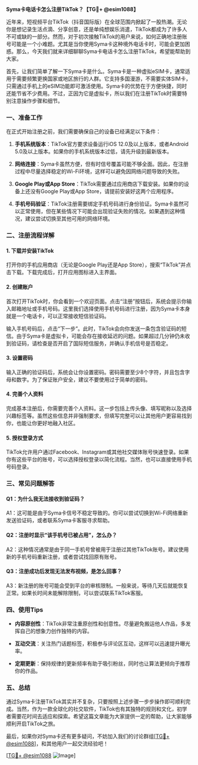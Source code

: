 **Syma卡电话卡怎么注册TikTok？【TG💪+ @esim1088】**

近年来，短视频平台TikTok（抖音国际版）在全球范围内掀起了一股热潮。无论你是想记录生活点滴、分享创意，还是单纯想娱乐消遣，TikTok都成为了许多人不可或缺的一部分。然而，对于初次接触TikTok的用户来说，如何正确地注册账号可能是一个小难题。尤其是当你使用Syma卡这种境外电话卡时，可能会更加困惑。那么，今天我们就来详细聊聊Syma卡电话卡怎么注册TikTok，希望能帮助到大家。

首先，让我们简单了解一下Syma卡是什么。Syma卡是一种虚拟eSIM卡，通常适用于需要频繁更换国家或地区旅行的人群。它支持多国漫游，不需要实体SIM卡，只需通过手机上的eSIM功能即可激活使用。Syma卡的优势在于方便快捷，同时还能节省不少费用。不过，正因为它是虚拟卡，所以我们在注册TikTok时需要特别注意操作步骤和细节。

### **一、准备工作**
在正式开始注册之前，我们需要确保自己的设备已经满足以下条件：

1. **手机系统版本**：TikTok官方要求设备运行iOS 12.0及以上版本，或者Android 5.0及以上版本。如果你的手机系统版本过低，请先升级到最新版本。
   
2. **网络连接**：Syma卡虽然方便，但有时信号覆盖可能不够全面。因此，在注册过程中尽量选择稳定的Wi-Fi环境，这样可以避免因网络问题导致的失败。

3. **Google Play或App Store**：TikTok需要通过应用商店下载安装。如果你的设备上还没有Google Play或App Store，请提前安装好这两个应用程序。

4. **手机号码验证**：TikTok注册需要绑定手机号码进行身份验证。Syma卡虽然可以正常使用，但在某些情况下可能会出现验证失败的情况。如果遇到这种情况，建议尝试切换至其他可用的网络环境。

### **二、注册流程详解**

#### **1. 下载并安装TikTok**
打开你的手机应用商店（无论是Google Play还是App Store），搜索“TikTok”并点击下载。下载完成后，打开应用图标进入主界面。

#### **2. 创建账户**
首次打开TikTok时，你会看到一个欢迎页面。点击“注册”按钮后，系统会提示你输入邮箱地址或手机号码。这里我们选择使用手机号码进行注册，因为Syma卡本身就是一个电话卡，可以正常接收短信验证码。

输入手机号码后，点击“下一步”。此时，TikTok会向你发送一条包含验证码的短信。由于Syma卡是虚拟卡，可能会存在接收延迟的问题。如果超过几分钟仍未收到验证码，请检查是否开启了国际短信服务，并确认手机信号是否稳定。

#### **3. 设置密码**
输入正确的验证码后，系统会让你设置密码。密码需要至少8个字符，并且包含字母和数字。为了保证账户安全，建议不要使用过于简单的密码。

#### **4. 完善个人资料**
完成基本注册后，你需要完善个人资料。这一步包括上传头像、填写昵称以及选择兴趣标签等。虽然这些信息并非强制要求，但填写完整可以让其他用户更容易找到你，也能让你更好地融入社区。

#### **5. 授权登录方式**
TikTok允许用户通过Facebook、Instagram或其他社交媒体账号快速登录。如果你有这些平台的账号，可以选择授权登录以简化流程。当然，也可以直接使用手机号码登录。

### **三、常见问题解答**

#### **Q1：为什么我无法接收到验证码？**
A1：这可能是由于Syma卡信号不稳定导致的。你可以尝试切换到Wi-Fi网络重新发送验证码，或者联系Syma卡客服寻求帮助。

#### **Q2：注册时显示“该手机号已被占用”，怎么办？**
A2：这种情况通常是由于同一手机号曾被用于注册过其他TikTok账号。建议使用新的手机号码重新注册，或者尝试找回原有账号。

#### **Q3：注册成功后发现无法发布视频，是怎么回事？**
A3：新注册的账号可能会受到平台的审核限制。一般来说，等待几天后就能恢复正常。如果长时间未能解除限制，可以尝试联系TikTok客服。

### **四、使用Tips**
- **内容原创性**：TikTok非常注重原创性和创意性。尽量避免搬运他人作品，多发挥自己的想象力创作独特的内容。
  
- **互动交流**：关注热门话题标签，积极参与评论区互动，这样可以迅速提升曝光率。

- **定期更新**：保持规律的更新频率有助于吸引粉丝，同时也让算法更倾向于推荐你的作品。

### **五、总结**
通过Syma卡注册TikTok其实并不复杂，只要按照上述步骤一步步操作即可顺利完成。当然，作为一款全球化的社交软件，TikTok也有其独特的规则和文化，初学者需要花时间去适应和探索。希望这篇文章能为大家提供一定的帮助，让大家能够顺利开启TikTok之旅。

最后，如果你对Syma卡还有更多疑问，不妨加入我们的讨论群组[[TG💪+ @esim1088](https://t.me/s/esim1088)]，和其他用户一起交流经验吧！

[[TG💪+ @esim1088](https://t.me/s/esim1088) ![Image](https://i.postimg.cc/4NQfJmqS/Snipaste-2025-05-13-00-14-12.png)]